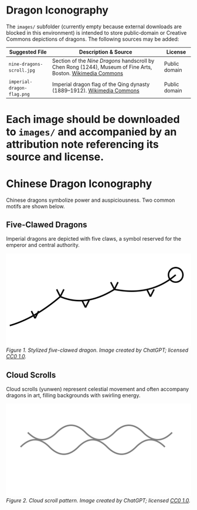 # Dragon Iconography

The `images/` subfolder (currently empty because external downloads are blocked in this environment) is intended to store public‑domain or Creative Commons depictions of dragons. The following sources may be added:

| Suggested File | Description & Source | License |
|---|---|---|
| `nine-dragons-scroll.jpg` | Section of the *Nine Dragons* handscroll by Chen Rong (1244), Museum of Fine Arts, Boston. [Wikimedia Commons](https://commons.wikimedia.org/wiki/File:Chen_Rong_-_Nine_Dragons_scroll_-_Google_Art_Project.jpg) | Public domain |
| `imperial-dragon-flag.png` | Imperial dragon flag of the Qing dynasty (1889–1912). [Wikimedia Commons](https://commons.wikimedia.org/wiki/File:Flag_of_the_Qing_dynasty_(1889-1912).svg) | Public domain |

Each image should be downloaded to `images/` and accompanied by an attribution note referencing its source and license.
=======
# Chinese Dragon Iconography

Chinese dragons symbolize power and auspiciousness. Two common motifs are shown below.

## Five-Clawed Dragons
Imperial dragons are depicted with five claws, a symbol reserved for the emperor and central authority.

![Five-clawed dragon](images/five-clawed-dragon.svg)
*Figure 1. Stylized five-clawed dragon. Image created by ChatGPT; licensed [CC0 1.0](https://creativecommons.org/publicdomain/zero/1.0/).* 

## Cloud Scrolls
Cloud scrolls (yunwen) represent celestial movement and often accompany dragons in art, filling backgrounds with swirling energy.

![Cloud scrolls](images/cloud-scrolls.svg)
*Figure 2. Cloud scroll pattern. Image created by ChatGPT; licensed [CC0 1.0](https://creativecommons.org/publicdomain/zero/1.0/).* 
